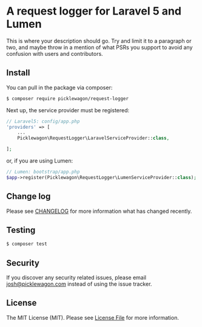 # A request logger for Laravel 5 and Lumen

This is where your description should go. Try and limit it to a paragraph or two, and maybe throw in a mention of what
PSRs you support to avoid any confusion with users and contributors.

## Install

You can pull in the package via composer:

``` bash
$ composer require picklewagon/request-logger
```

Next up, the service provider must be registered:

```php
// Laravel5: config/app.php
'providers' => [
    ...
    Picklewagon\RequestLogger\LaravelServiceProvider::class,

];
```

or, if you are using Lumen:

```php
// Lumen: bootstrap/app.php
$app->register(Picklewagon\RequestLogger\LumenServiceProvider::class);
```

## Change log

Please see [CHANGELOG](CHANGELOG.md) for more information what has changed recently.

## Testing

``` bash
$ composer test
```

## Security

If you discover any security related issues, please email josh@picklewagon.com instead of using the issue tracker.

## License

The MIT License (MIT). Please see [License File](LICENSE.md) for more information.
